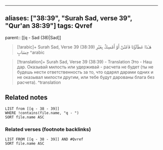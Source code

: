 
---
aliases: ["38:39", "Surah Sad, verse 39", "Qur'an 38:39"]
tags: Qvref
---

parent:: [[q - Sad (38)|Sad]]

> [!arabic]+ Surah Sad, Verse 39 (38:39)
> <span class="quran-arabic">هَـٰذَا عَطَآؤُنَا فَٱمْنُنْ أَوْ أَمْسِكْ بِغَيْرِ حِسَابٍ</span>
^arabic

> [!translation]+ Surah Sad, Verse 39 (38:39) - Translation
> Это - Наш дар. Оказывай милость или удерживай - расчета не будет (ты не будешь нести ответственность за то, что одарял дарами одних и не оказывал милости другим, или тебе будут дарованы блага без расчета).
^translation



## Related notes
```dataview
LIST from [[q - 38 - 39]]
WHERE !contains(file.name, "q - ")
SORT file.name ASC
```

### Related verses (footnote backlinks)
```dataview
LIST FROM [[q - 38 - 39]] AND #Qvref
SORT file.name ASC
```

